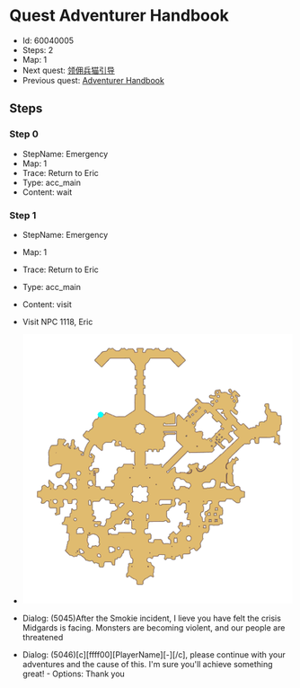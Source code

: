 # Quest Adventurer Handbook

- Id: 60040005
- Steps: 2
- Map: 1
- Next quest: [领佣兵猫引导](400099.md)
- Previous quest: [Adventurer Handbook](60040004.md)

## Steps

### Step 0
- StepName:  Emergency
- Map:  1
- Trace:  Return to Eric
- Type:  acc_main
- Content:  wait


### Step 1
- StepName:  Emergency
- Map:  1
- Trace:  Return to Eric
- Type:  acc_main
- Content:  visit
- Visit NPC 1118, Eric

- ![images/60040005_1.png](images/60040005_1.png)
- Dialog: (5045)After the Smokie incident, I lieve you have felt the crisis Midgards is facing. Monsters are becoming violent, and our people are threatened
- Dialog: (5046)[c][ffff00][PlayerName][-][/c], please continue with your adventures and the cause of this. I'm sure you'll achieve something great! - Options: Thank you


